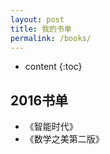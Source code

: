 ```yaml
---
layout: post
title: 我的书单
permalink: /books/
---
```


* content
{:toc}


2016书单
-----------------------------------------------------------------

+ 《智能时代》
+ 《数学之美第二版》
